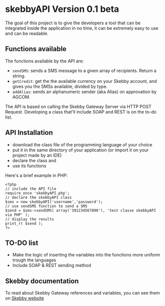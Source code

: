 # skebbyAPI Version 0.1 beta

The goal of this project is to give the developers a tool that can be integrated inside the application in no time, it can be extremely easy to use and can be readable.

## Functions available
The functions available by the API are:

- `sendSMS`: sends a SMS message to a given array of recipients. Return a string.
- `getCredit`: get the the available currency on your Skebby account, and gives you the SMSs available, divided by type.
- `addAlias`: sends an alphanumeric sender (aka Alias) on approvation by AGCOM.

The API is based on calling the Skebby Gateway Server via HTTP POST Request. Developing a class that'll include SOAP and REST is on the to-do list.

## API Installation
- download the class file of the programming language of your choice
- put it in the same directory of your application (or import it on your project made by an IDE)
- declare the class and
- use its functions

Here's a brief example in PHP:

```
<?php
// include the API file
require_once 'skebbyAPI.php';
// declare the skebbyAPI class
$sms = new skebbyAPI('username','password');
// use sendSMS function to send a SMS
$send = $sms->sendSMS( array('391234567890'), 'test classe skebbyAPI via PHP' );
// display the results
print_r( $send );
?>
```

## TO-DO list
- Make the logic of inserting the variables into the functions more uniform trough the languages
- Include SOAP & REST sending method

## Skebby documentation
To read about Skebby Gateway references and variables, you can see them on [Skebby website](http://www.skebby.it/business/index/send-docs)